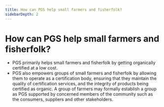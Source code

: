 ```yaml
---
title: How can PGS help small farmers and fisherfolk?
sidebarDepth: 2
---
```


# How can PGS help small farmers and fisherfolk?


 - PGS primarily helps small farmers and fisherfolk by getting organically certified at a low cost.  
 - PGS also empowers groups of small farmers and fisherfolk by allowing them to operate as a certification body, ensuring that they maintain the quality of certification services, and the integrity of products being certified as organic. A group of farmers may formally establish a group as PGS supported by concerned members of the community such as the consumers, suppliers and other stakeholders.
